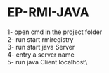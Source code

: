 # EP-RMI-JAVA

1- open cmd in the project folder\
2- run start rmiregistry\
3- run start java Server\
4- entry a server name\
5- run java Client localhost\
